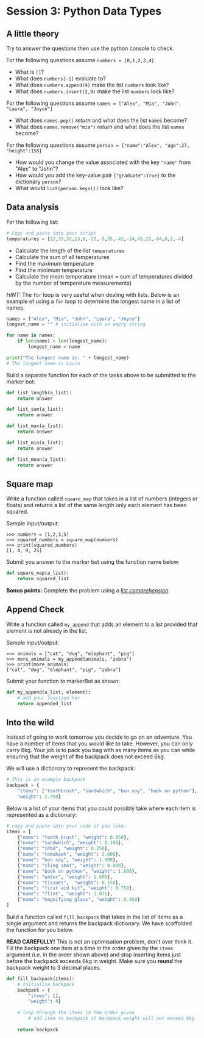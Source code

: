 # Session 3: Python Data Types

## A little theory

Try to answer the questions then use the python console to check. 

For the following questions assume `numbers = [0,1,2,3,4]`

- What is `[]`?
- What does `numbers[-1]` evaluate to?
- What does `numbers.append(9)` make the list `numbers` look like?
- What does `numbers.insert(2,9)` make the list `numbers` look like?

For the following questions assume `names = ["Alex", "Mia", "John", "Laura", "Joyce"]`

- What does `names.pop()` *return* and what does the list `names` become?
- What does `names.remove("mia")` *return* and what does the list `names` become?

For the following questions assume `person = {"name":"Alex", "age":27, "height":158}`

- How would you change the value associated with the key `"name"` from "Alex" to "John"?
- How would you add the key-value pair `{"graduate":True}` to the dictionary `person`?
- What would `list(person.keys())` look like?


## Data analysis

For the following list:
```py
# Copy and paste into your script
temperatures = [12,35,32,13,6,-23,-5,35,-42,-24,45,23,-64,8,2,-4]
```

- Calculate the length of the list `temperatures`
- Calculate the sum of all temperatures
- Find the maximum temperature
- Find the minimum temperature
- Calculate the mean temperature (mean = sum of temperatures divided by the number of temperature measurements)

*HINT:* The `for` loop is very useful when dealing with lists. Below is an example of using a `for` loop to determine the longest name in a list of names.

```py
names = ["Alex", "Mia", "John", "Laura", "Joyce"]
longest_name = "" # initialise with an empty string

for name in names:
	if len(name) > len(longest_name):
		longest_name = name

print("The longest name is: " + longest_name)
# The longest name is Laura
```

Build a separate function for each of the tasks above to be submitted to the marker bot:

```py
def list_length(a_list):
	return answer
```

```py
def list_sum(a_list):
	return answer
```

```py
def list_max(a_list):
	return answer
```

```py
def list_min(a_list):
	return answer
```

```py
def list_mean(a_list):
	return answer
```

## Square map

Write a function called `square_map` that takes in a list of numbers (integers or floats) and returns a list of the same length only each element has been squared.

Sample input/output:
```
>>> numbers = [1,2,3,5]
>>> squared_numbers = square_map(numbers)
>>> print(squared_numbers)
[1, 4, 9, 25]
```

Submit you answer to the marker bot using the function name below.
```py
def square_map(a_list):
	return squared_list
```

**Bonus points:** Complete the problem using a [*list comprehension*](http://www.diveintopython3.net/comprehensions.html#listcomprehension).

## Append Check

Write a function called `my_append` that adds an element to a list provided that element is not already in the list.

Sample input/output:
```
>>> animals = ["cat", "dog", "elephant", "pig"]
>>> more_animals = my_append(animals, "zebra")
>>> print(more_animals)
["cat", "dog", "elephant", "pig", "zebra"]
```

Submit your function to markerBot as shown:
```py
def my_append(a_list, element):
	# add your function her
	return appended_list
```

## Into the wild

Instead of going to work tomorrow you decide to go on an adventure. You have a number of items that you would like to take. However, you can only carry 6kg. Your job is to pack you bag with as many items as you can while ensuring that the weight of the backpack does not exceed 6kg.

We will use a dictionary to represent the backpack:

```py
# This is an example backpack
backpack = {
	"items": ["toothbrush", "sandwhich", "bon soy", "book on python"],
	"weight": 2.750}
```

Below is a list of your items that you could possibly take where each item is represented as a dictionary:

```py
# copy and paste into your code if you like.
items = [
	{"name": "tooth brush", "weight": 0.050},
	{"name": "sandwhich", "weight": 0.100},
	{"name": "iPod", "weight": 0.250},
	{"name": "tomahawk", "weight": 2.000},
	{"name": "bon soy", "weight": 1.000},
	{"name": "sling shot", "weight": 0.800},
	{"name": "book on python", "weight": 1.600},
	{"name": "water", "weight": 1.800},
	{"name": "tissues",  "weight": 0.150},
	{"name": "first aid kit", "weight": 0.750},
	{"name": "flint", "weight": 1.075},
	{"name": "magnifying glass", "weight": 0.450}
]
```

Build a function called `fill_backpack` that takes in the list of items as a single argument and returns the backpack dictionary. We have scaffolded the function for you below.

**READ CAREFULLY!** This is not an optimisation problem, don't over think it. Fill the backpack one item at a time in the order given by the `items` argument (i.e. in the order shown above) and stop inserting items just before the backpack exceeds 6kg in weight. Make sure you **round** the backpack weight to 3 decimal places.

```py
def fill_backpack(items):
	# Initialise backpack
	backpack = {
		"items": [],
		"weight": 0}
	
	# loop through the items in the order given
		# add item to backpack if backpack weight will not exceed 6kg
	
	return backpack
```
